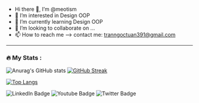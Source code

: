 - Hi there 👋, I’m @meotism
- 👀 I’m interested in Design OOP
- 🌱 I’m currently learning Design OOP
- 💞️ I’m looking to collaborate on ...
- 📫 How to reach me --> contact me: tranngoctuan391@gmail.com

<!---
meotism/meotism is a ✨ special ✨ repository because its `README.md` (this file) appears on your GitHub profile.
You can click the Preview link to take a look at your changes.
--->

---

### :fire: My Stats :


![Anurag's GitHub stats](https://github-readme-stats.vercel.app/api?username=meotism&show_icons=true&theme=dark)
[![GitHub Streak](http://github-readme-streak-stats.herokuapp.com?user=meotism&theme=tokyonight&background=000000)](https://git.io/streak-stats)

[![Top Langs](https://github-readme-stats.vercel.app/api/top-langs/?username=meotism)](https://github.com/anuraghazra/github-readme-stats)


<img src="https://komarev.com/ghpvc/?username=meotism&style=flat-square&color=blue" alt=""/>


<div id="badges">
  <img src="https://img.shields.io/badge/LinkedIn-blue?style=for-the-badge&logo=linkedin&logoColor=white" alt="LinkedIn Badge"/>
  <img src="https://img.shields.io/badge/YouTube-red?style=for-the-badge&logo=youtube&logoColor=white" alt="Youtube Badge"/>
  <img src="https://img.shields.io/badge/Twitter-blue?style=for-the-badge&logo=twitter&logoColor=white" alt="Twitter Badge"/>
</div>
